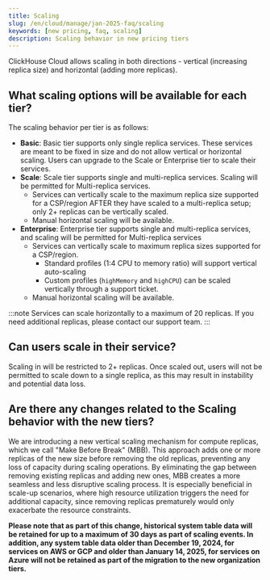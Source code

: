 ```yaml
---
title: Scaling
slug: /en/cloud/manage/jan-2025-faq/scaling
keywords: [new pricing, faq, scaling]
description: Scaling behavior in new pricing tiers
---
```


ClickHouse Cloud allows scaling in both directions - vertical (increasing replica size) and horizontal (adding more replicas).

## What scaling options will be available for each tier?

The scaling behavior per tier is as follows:

* **Basic**: Basic tier supports only single replica services. These services are meant to be fixed in size and do not allow vertical or horizontal scaling. Users can upgrade to the Scale or Enterprise tier to scale their services.
* **Scale**: Scale tier supports single and multi-replica services. Scaling will be permitted for Multi-replica services. 
    * Services can vertically scale to the maximum replica size supported for a CSP/region AFTER they have scaled to a multi-replica setup; only 2+ replicas can be vertically scaled.
    * Manual horizontal scaling will be available. 
* **Enterprise**: Enterprise tier supports single and multi-replica services, and scaling will be permitted for Multi-replica services 
    * Services can vertically scale to maximum replica sizes supported for a CSP/region.
        * Standard profiles (1:4 CPU to memory ratio) will support vertical auto-scaling
        * Custom profiles (`highMemory` and `highCPU`) can be scaled vertically through a support ticket.
    * Manual horizontal scaling will be available.

:::note
Services can scale horizontally to a maximum of 20 replicas. If you need additional replicas, please contact our support team.
:::

## Can users scale in their service?

Scaling in will be restricted to 2+ replicas. Once scaled out, users will not be permitted to scale down to a single replica, as this may result in instability and potential data loss.

## Are there any changes related to the Scaling behavior with the new tiers?

We are introducing a new vertical scaling mechanism for compute replicas, which we call "Make Before Break" (MBB). This approach adds one or more replicas of the new size before removing the old replicas, preventing any loss of capacity during scaling operations. By eliminating the gap between removing existing replicas and adding new ones, MBB creates a more seamless and less disruptive scaling process. It is especially beneficial in scale-up scenarios, where high resource utilization triggers the need for additional capacity, since removing replicas prematurely would only exacerbate the resource constraints.

**Please note that as part of this change, historical system table data will be retained for up to a maximum of 30 days as part of scaling events. In addition, any system table data older than December 19, 2024, for services on AWS or GCP and older than January 14, 2025, for services on Azure will not be retained as part of the migration to the new organization tiers.**

